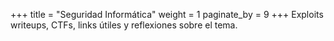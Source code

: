 +++
title = "Seguridad Informática"
weight = 1
paginate_by = 9
+++
Exploits writeups, CTFs, links útiles y reflexiones sobre el tema.
